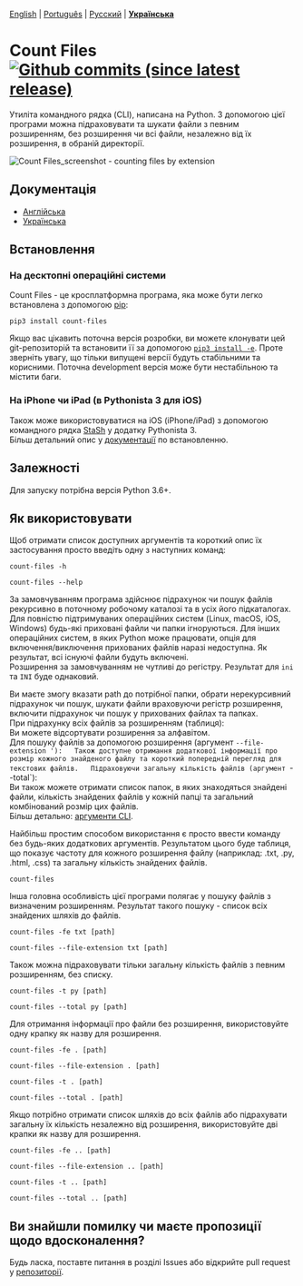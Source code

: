 [English](https://github.com/victordomingos/Count-files/blob/master/README.md) | [Portugu&ecirc;s](https://github.com/victordomingos/Count-files/blob/master/docs/README_PT.md) | [&#x420;&#x443;&#x441;&#x441;&#x43A;&#x438;&#x439;](https://github.com/victordomingos/Count-files/blob/master/docs/README_RU.md) | **[&#x423;&#x43A;&#x440;&#x430;&#x457;&#x43D;&#x441;&#x44C;&#x43A;&#x430;](https://github.com/victordomingos/Count-files/blob/master/docs/README_UA.md)**
  
  
# Count Files [![Github commits (since latest release)](https://img.shields.io/github/commits-since/victordomingos/Count-files/latest.svg)](https://github.com/victordomingos/Count-files)

Утиліта командного рядка (CLI), написана на Python. З допомогою цієї програми можна підраховувати та шукати файли з певним розширенням, без розширення чи всі файли, незалежно від їх розширення, в обраній директорії.

![Count Files_screenshot - counting files by extension](https://user-images.githubusercontent.com/18650184/42160179-29998a52-7dee-11e8-9813-b8594e50fe77.png)


## Документація

- [Англійська](https://countfiles.readthedocs.io/en/latest/)
- [Українська](https://github.com/victordomingos/Count-files/tree/master/docs/documentation_ua/README.md)

## Встановлення

### На десктопні операційні системи

Count Files - це кросплатформна програма, яка може бути легко встановлена з допомогою [pip](https://pip.pypa.io/en/stable/quickstart/):

```
pip3 install count-files
```

Якщо вас цікавить поточна версія розробки, ви можете клонувати цей git-репозиторій та встановити її за допомогою [`pip3 install -e`](https://pip.pypa.io/en/stable/reference/pip_install/#editable-installs). Проте зверніть увагу, що тільки випущені версії будуть стабільними та корисними. Поточна development версія може бути нестабільною та містити баги.

### На iPhone чи iPad (в Pythonista 3 для iOS)

Також може використовуватися на iOS (iPhone/iPad) з допомогою командного рядка [StaSh](https://github.com/ywangd/stash) у додатку Pythonista 3.  
Більш детальний опис у [документації](https://github.com/victordomingos/Count-files/tree/master/docs/documentation_ua/installation.md) по встановленню. 

## Залежності

Для запуску потрібна версія Python 3.6+.

## Як використовувати

Щоб отримати список доступних аргументів та короткий опис їх застосування просто введіть одну з наступних команд:

```
count-files -h
```

```
count-files --help
```

За замовчуванням програма здійснює підрахунок чи пошук файлів рекурсивно в поточному робочому каталозі та в усіх його підкаталогах.  
Для повністю підтримуваних операційних систем (Linux, macOS, iOS, Windows) 
будь-які приховані файли чи папки ігноруються. 
Для інших операційних систем, в яких Python може працювати, опція для включення/виключення прихованих файлів наразі недоступна. Як результат, всі існуючі файли будуть включені.  
Розширення за замовчуванням не чутливі до регістру. Результат для `ini` та `INI` буде однаковий.

Ви маєте змогу вказати path до потрібної папки, обрати нерекурсивний підрахунок чи пошук, шукати файли враховуючи регістр розширення, включити підрахунок чи пошук у прихованих файлах та папках.  
При підрахунку всіх файлів за розширенням (таблиця):  
Ви можете відсортувати розширення за алфавітом.  
Для пошуку файлів за допомогою розширення (аргумент `--file-extension '):  
Також доступне отримання додаткової інформації про розмір кожного знайденого файлу та короткий попередній перегляд для текстових файлів.  
Підраховуючи загальну кількість файлів (аргумент `--total`):  
Ви також можете отримати список папок, в яких знаходяться знайдені файли, кількість знайдених файлів у кожній папці та загальний комбінований розмір цих файлів.  
Більш детально: [аргументи CLI](https://github.com/victordomingos/Count-files/blob/master/docs/documentation_ua/howtouse.md#аргументи-cli).

Найбільш простим способом використання є просто ввести команду без будь-яких додаткових аргументів. Результатом цього буде таблиця, що показує частоту для кожного розширення файлу (наприклад: .txt, .py, .html, .css) та загальну кількість знайдених файлів.

```
count-files
```

Інша головна особливість цієї програми полягає у пошуку файлів з визначеним розширенням. Результат такого пошуку - список всіх знайдених шляхів до файлів.

```
count-files -fe txt [path]
```  
```
count-files --file-extension txt [path]
```

Також можна підраховувати тільки загальну кількість файлів з певним розширенням, без списку.

```
count-files -t py [path]
```  
```
count-files --total py [path]
```

Для отримання інформації про файли без розширення, використовуйте одну крапку як назву для розширення.

```
count-files -fe . [path]
```  
```
count-files --file-extension . [path]
```

```
count-files -t . [path]
```  
```
count-files --total . [path]
```

Якщо потрібно отримати список шляхів до всіх файлів або підрахувати загальну їх кількість незалежно від розширення, використовуйте дві крапки як назву для розширення.

```
count-files -fe .. [path]
```  
```
count-files --file-extension .. [path]
```

```
count-files -t .. [path]
```  
```
count-files --total .. [path]
```

## Ви знайшли помилку чи маєте пропозиції щодо вдосконалення?

Будь ласка, поставте питання в розділі Issues або відкрийте pull request у [репозиторії](https://github.com/victordomingos/Count-files).
